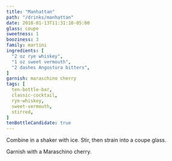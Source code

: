 ```yaml
---
title: "Manhattan"
path: "/drinks/manhattan"
date: 2018-01-13T11:31:10-05:00
glass: coupe
sweetness: 1
booziness: 3
family: martini
ingredients: [
  "2 oz rye whiskey",
  "1 oz sweet vermouth",
  "2 dashes Angostura bitters",
]
garnish: maraschino cherry
tags: [
  ten-bottle-bar,
  classic-cocktail,
  rye-whiskey,
  sweet-vermouth,
  stirred,
]
tenBottleCandidate: true
---
```

Combine in a shaker with ice. Stir, then strain into a coupe glass.

Garnish with a Maraschino cherry.
